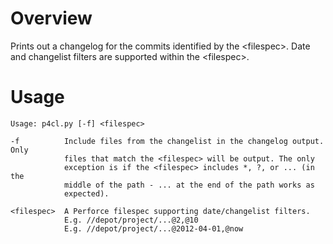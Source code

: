 Overview
========

Prints out a changelog for the commits identified by the \<filespec\>. Date and
changelist filters are supported within the \<filespec\>.

Usage
=====

    Usage: p4cl.py [-f] <filespec>

    -f          Include files from the changelist in the changelog output. Only
                files that match the <filespec> will be output. The only
                exception is if the <filespec> includes *, ?, or ... (in the
                middle of the path - ... at the end of the path works as
                expected). 

    <filespec>  A Perforce filespec supporting date/changelist filters. 
                E.g. //depot/project/...@2,@10
                E.g. //depot/project/...@2012-04-01,@now
